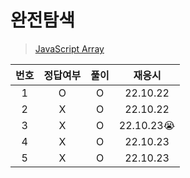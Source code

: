 # 완전탐색

> [JavaScript Array](../../../theory/brute_force.md)

| 번호 | 정답여부 | 풀이 |   재응시   |
| :--: | :------: | :--: | :--------: |
|  1   |    O     |  O   |  22.10.22  |
|  2   |    X     |  O   |  22.10.22  |
|  3   |    X     |  O   | 22.10.23😭 |
|  4   |    X     |  O   |  22.10.23  |
|  5   |    X     |  O   |  22.10.23  |
